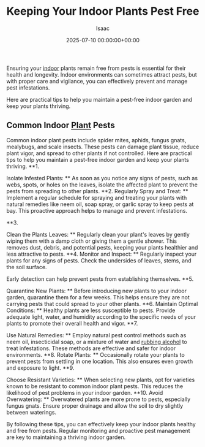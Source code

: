 ﻿---
title: Keeping Your Indoor Plants Pest Free
description: Ensuring your indoor plants remain free from pests is essential for their health and longevity.Indoor environments can sometimes attract pests, but with...
slug: /keeping-your-indoor-plants-pest-free/
date: 2025-07-10 00:00:00+00:00
lastmod: 2025-07-10 00:00:00+03:00
author: Isaac
categories:
- Beetles
- Guide
tags:
- beetles
- indoor
- plant
layout: post
---

Ensuring your [indoor](https://pestpolicy.com/best-indoor-flea-killer/) plants remain free from pests is essential for their health and longevity. Indoor environments can sometimes attract pests, but with proper care and vigilance, you can effectively prevent and manage pest infestations.

Here are practical tips to help you maintain a pest-free indoor garden and keep your plants thriving.

##  Common Indoor [Plant](https://pestpolicy.com/how-to-grow-pomegranate-plants-from-seed/) Pests

Common indoor plant pests include spider mites, aphids, fungus gnats, mealybugs, and scale insects. These pests can damage plant tissue, reduce plant vigor, and spread to other plants if not controlled. Here are practical tips to help you maintain a pest-free indoor garden and keep your plants thriving. **1.

Isolate Infested Plants: ** As soon as you notice any signs of pests, such as webs, spots, or holes on the leaves, isolate the affected plant to prevent the pests from spreading to other plants. **2. Regularly Spray and Treat: ** Implement a regular schedule for spraying and treating your plants with natural remedies like neem oil, soap spray, or garlic spray to keep pests at bay. This proactive approach helps to manage and prevent infestations.

**3.

Clean the Plants Leaves: ** Regularly clean your plant's leaves by gently wiping them with a damp cloth or giving them a gentle shower. This removes dust, debris, and potential pests, keeping your plants healthier and less attractive to pests. **4. Monitor and Inspect: ** Regularly inspect your plants for any signs of pests. Check the undersides of leaves, stems, and the soil surface.

Early detection can help prevent pests from establishing themselves. **5.

Quarantine New Plants: ** Before introducing new plants to your indoor garden, quarantine them for a few weeks. This helps ensure they are not carrying pests that could spread to your other plants. **6. Maintain Optimal Conditions: ** Healthy plants are less susceptible to pests. Provide adequate light, water, and humidity according to the specific needs of your plants to promote their overall health and vigor. **7.

Use Natural Remedies: ** Employ natural pest control methods such as neem oil, insecticidal soap, or a mixture of water and [rubbing alcohol](https://pestpolicy.com/does-rubbing-alcohol-kill-fleas/) to treat infestations. These methods are effective and safer for indoor environments. **8. Rotate Plants: ** Occasionally rotate your plants to prevent pests from settling in one location. This also ensures even growth and exposure to light. **9.

Choose Resistant Varieties: ** When selecting new plants, opt for varieties known to be resistant to common indoor plant pests. This reduces the likelihood of pest problems in your indoor garden. **10. Avoid Overwatering: ** Overwatered plants are more prone to pests, especially fungus gnats. Ensure proper drainage and allow the soil to dry slightly between waterings.

By following these tips, you can effectively keep your indoor plants healthy and free from pests. Regular monitoring and proactive pest management are key to maintaining a thriving indoor garden.

